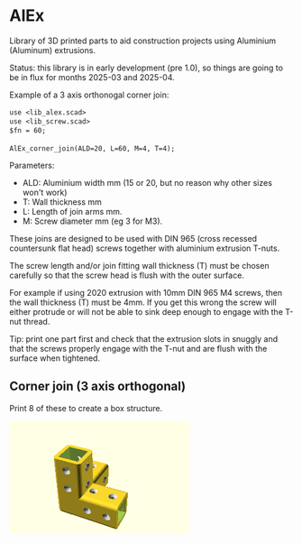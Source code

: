 # AlEx

Library of 3D printed parts to aid construction projects using Aluminium (Aluminum) extrusions.

Status: this library is in early development (pre 1.0), so things are going to be in flux for 
months 2025-03 and 2025-04.

Example of a 3 axis orthonogal corner join:

```
use <lib_alex.scad>
use <lib_screw.scad>
$fn = 60;

AlEx_corner_join(ALD=20, L=60, M=4, T=4);
```

Parameters: 

 * ALD:  Aluminium width mm (15 or 20, but no reason why other sizes won't work)
 * T:    Wall thickness mm
 * L:    Length of join arms mm.
 * M:    Screw diameter mm (eg 3 for M3).


These joins are designed to be used with DIN 965 (cross recessed countersunk flat head) screws together 
with aluminium extrusion T-nuts.

The screw length and/or join fitting wall thickness (T) must be chosen carefully so that the screw head is flush
with the outer surface. 

For example if using 2020 extrusion with 10mm DIN 965 M4 screws, then the wall
thickness (T) must be 4mm. If you get this wrong the screw will either protrude 
or will not be able to sink deep enough to engage with the T-nut thread. 

Tip: print one part first and check that the extrusion slots in snuggly and that the 
screws properly engage with the T-nut and are flush with the surface when 
tightened.

## Corner join (3 axis orthogonal)

Print 8 of these to create a box structure.

![Corner join (3 axis orthogonal)](./image/join_corner.png)


